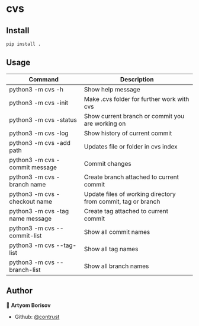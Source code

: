 # cvs

## Install

```sh
pip install .
```

## Usage

| Command | Description |
| --- | --- |
| python3 -m cvs -h | Show help message |
| python3 -m cvs -init | Make .cvs folder for further work with cvs |
| python3 -m cvs -status | Show current branch or commit you are working on |
| python3 -m cvs -log  | Show history of current commit |
| python3 -m cvs -add path | Updates file or folder in cvs index |
| python3 -m cvs -commit message | Commit changes |
| python3 -m cvs -branch name | Create branch attached to current commit |
| python3 -m cvs -checkout name | Update files of working directory from commit, tag or branch |
| python3 -m cvs -tag name message | Create tag attached to current commit |
| python3 -m cvs --commit-list | Show all commit names |
| python3 -m cvs --tag-list | Show all tag names |
| python3 -m cvs --branch-list | Show all branch names |

## Author

👤 **Artyom Borisov**

* Github: [@contrust](https://github.com/contrust)
